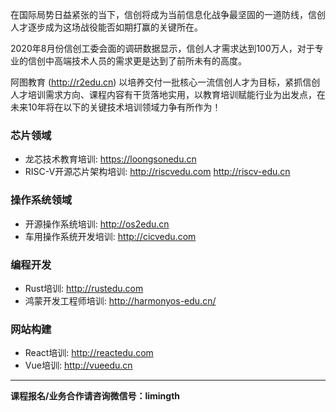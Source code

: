 
在国际局势日益紧张的当下，信创将成为当前信息化战争最坚固的一道防线，信创人才逐步成为这场战役能否如期打赢的关键所在。 

2020年8月份信创工委会面的调研数据显示，信创人才需求达到100万人，对于专业的信创中高端技术人员的需求更是达到了前所未有的高度。  

阿图教育 (<http://r2edu.cn>) 以培养交付一批核心一流信创人才为目标，紧抓信创人才培训需求方向、课程内容有干货落地实用，以教育培训赋能行业为出发点，在未来10年将在以下的关键技术培训领域力争有所作为！

### 芯片领域
* 龙芯技术教育培训: <https://loongsonedu.cn>
* RISC-V开源芯片架构培训: <http://riscvedu.com>  <http://riscv-edu.cn>

### 操作系统领域
* 开源操作系统培训: <http://os2edu.cn>
* 车用操作系统开发培训: <http://cicvedu.com>

### 编程开发
* Rust培训: <http://rustedu.com>
* 鸿蒙开发工程师培训: <http://harmonyos-edu.cn/>

### 网站构建
* React培训: <http://reactedu.com>
* Vue培训: <http://vueedu.cn>

---

**课程报名/业务合作请咨询微信号：limingth**
